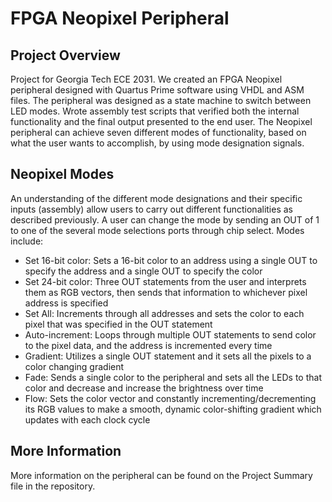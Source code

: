 # FPGA Neopixel Peripheral

## Project Overview
Project for Georgia Tech ECE 2031. We created an FPGA Neopixel peripheral designed with Quartus Prime software using VHDL and ASM files. 
The peripheral was designed as a state machine to switch between LED modes.
Wrote assembly test scripts that verified both the internal functionality and the final output presented to the end user.
The Neopixel peripheral can achieve seven different modes of functionality, based on what the user wants to accomplish, by using mode designation signals. 


## Neopixel Modes
An understanding of the different mode designations and their specific inputs (assembly) allow users to carry out different functionalities as described previously. A user can change the mode by sending an OUT of 1 to one of the several mode selections ports through chip select. Modes include:

- Set 16-bit color: Sets a 16-bit color to an address using a single OUT to specify the address and a single OUT to specify the color
- Set 24-bit color: Three OUT statements from the user and interprets them as RGB vectors, then sends that information to whichever pixel address is specified
- Set All: Increments through all addresses and sets the color to each pixel that was specified in the OUT statement
- Auto-increment: Loops through multiple OUT statements to send color to the pixel data, and the address is incremented every time
- Gradient: Utilizes a single OUT statement and it sets all the pixels to a color changing gradient
- Fade: Sends a single color to the peripheral and sets all the LEDs to that color and decrease and increase the brightness over time
- Flow: Sets the color vector and constantly incrementing/decrementing its RGB values to make a smooth, dynamic color-shifting gradient which updates with each clock cycle

## More Information
More information on the peripheral can be found on the Project Summary file in the repository.
